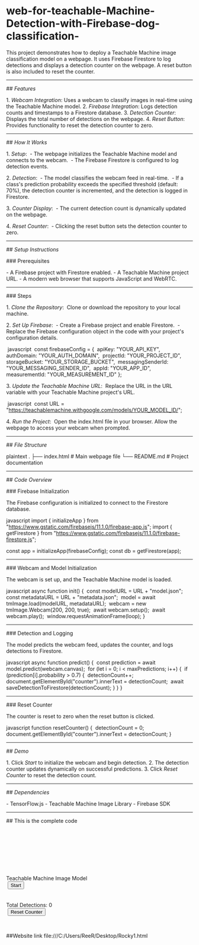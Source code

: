 # web-for-teachable-Machine-Detection-with-Firebase-dog-classification-
This project demonstrates how to deploy a Teachable Machine image classification model on a webpage. It uses Firebase Firestore to log detections and displays a detection counter on the webpage. A reset button is also included to reset the counter.

---

‏## *Features*

‏1. *Webcam Integration*: Uses a webcam to classify images in real-time using the Teachable Machine model.
‏2. *Firebase Integration*: Logs detection counts and timestamps to a Firestore database.
‏3. *Detection Counter*: Displays the total number of detections on the webpage.
‏4. *Reset Button*: Provides functionality to reset the detection counter to zero.

---

‏## *How It Works*

‏1. *Setup*:
‏   - The webpage initializes the Teachable Machine model and connects to the webcam.
‏   - The Firebase Firestore is configured to log detection events.

‏2. *Detection*:
‏   - The model classifies the webcam feed in real-time.
‏   - If a class's prediction probability exceeds the specified threshold (default: 70%), the detection counter is incremented, and the detection is logged in Firestore.

‏3. *Counter Display*:
‏   - The current detection count is dynamically updated on the webpage.

‏4. *Reset Counter*:
‏   - Clicking the reset button sets the detection counter to zero.

---

‏## *Setup Instructions*

‏### Prerequisites

‏- A Firebase project with Firestore enabled.
‏- A Teachable Machine project URL.
‏- A modern web browser that supports JavaScript and WebRTC.

---

‏### Steps

‏1. *Clone the Repository*:
‏   Clone or download the repository to your local machine.

‏2. *Set Up Firebase*:
‏   - Create a Firebase project and enable Firestore.
‏   - Replace the Firebase configuration object in the code with your project's configuration details.

‏   javascript
‏   const firebaseConfig = {
‏       apiKey: "YOUR_API_KEY",
‏       authDomain: "YOUR_AUTH_DOMAIN",
‏       projectId: "YOUR_PROJECT_ID",
‏       storageBucket: "YOUR_STORAGE_BUCKET",
‏       messagingSenderId: "YOUR_MESSAGING_SENDER_ID",
‏       appId: "YOUR_APP_ID",
‏       measurementId: "YOUR_MEASUREMENT_ID"
   };
   

‏3. *Update the Teachable Machine URL*:
‏   Replace the URL in the URL variable with your Teachable Machine project's URL.

‏   javascript
‏   const URL = "https://teachablemachine.withgoogle.com/models/YOUR_MODEL_ID/";
   

‏4. *Run the Project*:
‏   Open the index.html file in your browser. Allow the webpage to access your webcam when prompted.

---

‏## *File Structure*

‏plaintext
.
‏├── index.html   # Main webpage file
‏└── README.md    # Project documentation


---

‏## *Code Overview*

‏### Firebase Initialization

‏The Firebase configuration is initialized to connect to the Firestore database.

‏javascript
‏import { initializeApp } from "https://www.gstatic.com/firebasejs/11.1.0/firebase-app.js";
‏import { getFirestore } from "https://www.gstatic.com/firebasejs/11.1.0/firebase-firestore.js";

‏const app = initializeApp(firebaseConfig);
‏const db = getFirestore(app);


---

‏### Webcam and Model Initialization

‏The webcam is set up, and the Teachable Machine model is loaded.

‏javascript
‏async function init() {
‏    const modelURL = URL + "model.json";
‏    const metadataURL = URL + "metadata.json";
‏    model = await tmImage.load(modelURL, metadataURL);
‏    webcam = new tmImage.Webcam(200, 200, true);
‏    await webcam.setup();
‏    await webcam.play();
‏    window.requestAnimationFrame(loop);
}


---

‏### Detection and Logging

‏The model predicts the webcam feed, updates the counter, and logs detections to Firestore.

‏javascript
‏async function predict() {
‏    const prediction = await model.predict(webcam.canvas);
‏    for (let i = 0; i < maxPredictions; i++) {
‏        if (prediction[i].probability > 0.7) {
‏            detectionCount++;
‏            document.getElementById("counter").innerText = detectionCount;
‏            await saveDetectionToFirestore(detectionCount);
        }
    }
}


---

‏### Reset Counter

‏The counter is reset to zero when the reset button is clicked.

‏javascript
‏function resetCounter() {
‏    detectionCount = 0;
‏    document.getElementById("counter").innerText = detectionCount;
}


---

‏## *Demo*

‏1. Click *Start* to initialize the webcam and begin detection.
‏2. The detection counter updates dynamically on successful predictions.
‏3. Click *Reset Counter* to reset the detection count.

---

‏## *Dependencies*

‏- TensorFlow.js
‏- Teachable Machine Image Library
‏- Firebase SDK

---

‏## This is the complete code

‏<!DOCTYPE html>
‏<html lang="en">
‏<head>
‏    <meta charset="UTF-8">
‏    <meta name="viewport" content="width=device-width, initial-scale=1.0">
‏    <title>Teachable Machine with Firebase</title>

‏    <!-- Firebase SDK -->
‏    <script type="module">
‏        import { initializeApp } from "https://www.gstatic.com/firebasejs/11.1.0/firebase-app.js";
‏        import { getFirestore } from "https://www.gstatic.com/firebasejs/11.1.0/firebase-firestore.js";

‏        // Your web app's Firebase configuration
‏        const firebaseConfig = {
‏            apiKey: "AIzaSyCObISasqXnsPxJSVLTc5t8ptQv8XPBUvc",
‏            authDomain: "dogs-classifier.firebaseapp.com",
‏            projectId: "dogs-classifier",
‏            storageBucket: "dogs-classifier.firebasestorage.app",
‏            messagingSenderId: "354325637367",
‏            appId: "1:354325637367:web:24b3e93e31ef1e9f60cbf2",
‏            measurementId: "G-T2WWB123EN"
        };

‏        // Initialize Firebase
‏        const app = initializeApp(firebaseConfig);
‏        const db = getFirestore(app); // Initialize Firestore
‏    </script>

‏    <!-- TensorFlow.js and Teachable Machine -->
‏    <script src="https://cdn.jsdelivr.net/npm/@tensorflow/tfjs@latest/dist/tf.min.js"></script>
‏    <script src="https://cdn.jsdelivr.net/npm/@teachablemachine/image@latest/dist/teachablemachine-image.min.js"></script>

‏    <style>
‏        body {
‏            margin: 0;
‏            padding: 0;
‏            height: 100vh;
‏            display: flex;
‏            justify-content: center;
‏            align-items: center;
‏            flex-direction: column;
‏            background: linear-gradient(to bottom, #1E3C72, #2A69AC); /* Gradient blue background */
‏            font-family: Arial, sans-serif;
‏            text-align: center;
‏            color: white; /* White text color */
        }

‏        .text-block {
‏            background-color: rgba(0, 0, 0, 0.7); /* Dewy black background */
‏            color: white; /* White text color */
‏            padding: 15px;
‏            border-radius: 10px;
‏            box-shadow: 0 4px 10px rgba(0, 0, 0, 0.5);
‏            margin: 5px 0;
        }

‏        #webcam-container, #label-container, #counter-container {
‏            margin: 10px 0;
        }

‏        button {
‏            padding: 10px 20px;
‏            background-color: rgba(255, 255, 255, 0.8);
‏            border: none;
‏            border-radius: 5px;
‏            cursor: pointer;
‏            font-size: 1em;
‏            margin: 5px;
‏            color: #333; /* Button text color */
        }

‏        button:hover {
‏            background-color: rgba(255, 255, 255, 1);
        }
‏    </style>
‏</head>
‏<body>
‏    <div class="text-block">Teachable Machine Image Model</div>
‏    <button type="button" onclick="init()" class="text-block">Start</button>
‏    <div id="webcam-container" class="text-block"></div>
‏    <div id="label-container" class="text-block"></div>
‏    <div id="counter-container" class="text-block">Total Detections: <span id="counter">0</span></div>
‏    <button type="button" onclick="resetCounter()" class="text-block">Reset Counter</button>

‏    <script type="text/javascript">
‏        const URL = "https://teachablemachine.withgoogle.com/models/YgmJKBsUY/";
‏        let model, webcam, labelContainer, maxPredictions;
‏        let detectionCount = 0; // Initialize detection counter

‏        // Load the image model and setup the webcam
‏        async function init() {
‏            const modelURL = URL + "model.json";
‏            const metadataURL = URL + "metadata.json";

‏            // Load the model and metadata
‏            model = await tmImage.load(modelURL, metadataURL);
‏            maxPredictions = model.getTotalClasses();

‏            // Setup the webcam
‏            const flip = true; // whether to flip the webcam
‏            webcam = new tmImage.Webcam(200, 200, flip); // width, height, flip
‏            await webcam.setup(); // request access to the webcam
‏            await webcam.play();
‏            window.requestAnimationFrame(loop);

‏            // Append elements to the DOM
‏            document.getElementById("webcam-container").appendChild(webcam.canvas);
‏            labelContainer = document.getElementById("label-container");
‏            for (let i = 0; i < maxPredictions; i++) {
‏                labelContainer.appendChild(document.createElement("div"));
            }
        }

‏        async function loop() {
‏            webcam.update(); // update the webcam frame
‏            await predict();
‏            window.requestAnimationFrame(loop);
        }

‏        // Run the webcam image through the image model
‏        async function predict() {
‏            const prediction = await model.predict(webcam.canvas);
‏            for (let i = 0; i < maxPredictions; i++) {
‏                const classPrediction = prediction[i].className + ": " + prediction[i].probability.toFixed(2);
‏                labelContainer.childNodes[i].innerHTML = classPrediction;

‏                // Check if the prediction exceeds a certain threshold
‏                if (prediction[i].probability > 0.7) { // Adjust threshold as needed
‏                    detectionCount++;
‏                    document.getElementById("counter").innerText = detectionCount;
‏                    await saveDetectionToFirestore(detectionCount);
                }
            }
        }

‏        // Save detection count to Firestore
‏        async function saveDetectionToFirestore(count) {
‏            try {
‏                await db.collection("detections").add({
‏                    count: count,
‏                    timestamp: new Date()
                });
‏                console.log("Detection saved to Firestore:", count);
‏            } catch (error) {
‏                console.error("Error saving detection to Firestore:", error);
            }
        }

‏        // Reset counter function
‏        function resetCounter() {
‏            detectionCount = 0;
‏            document.getElementById("counter").innerText = detectionCount;
‏            console.log("Counter reset to zero");
        }
‏    </script>
‏</body>
‏</html>

##Website link
file:///C:/Users/ReeR/Desktop/Rocky1.html
